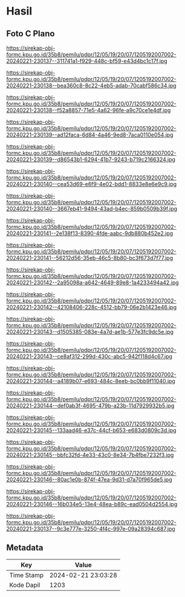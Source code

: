 # Hasil

## Foto C Plano

https://sirekap-obj-formc.kpu.go.id/35b8/pemilu/pdpr/12/05/19/20/07/1205192007002-20240221-230137--311741a1-f929-448c-bf59-e43d4bc1c17f.jpg

https://sirekap-obj-formc.kpu.go.id/35b8/pemilu/pdpr/12/05/19/20/07/1205192007002-20240221-230138--bea360c8-8c22-4eb5-adab-70cabf586c34.jpg

https://sirekap-obj-formc.kpu.go.id/35b8/pemilu/pdpr/12/05/19/20/07/1205192007002-20240221-230138--f52a8857-71e5-4a62-96fe-a9c70ce1e4df.jpg

https://sirekap-obj-formc.kpu.go.id/35b8/pemilu/pdpr/12/05/19/20/07/1205192007002-20240221-230139--ad12faca-6d84-4a46-9ed8-7aca0110e054.jpg

https://sirekap-obj-formc.kpu.go.id/35b8/pemilu/pdpr/12/05/19/20/07/1205192007002-20240221-230139--d86543b1-6294-41b7-9243-b719c2166324.jpg

https://sirekap-obj-formc.kpu.go.id/35b8/pemilu/pdpr/12/05/19/20/07/1205192007002-20240221-230140--cea53d69-e6f9-4e02-bdd1-8833e8e6e9c9.jpg

https://sirekap-obj-formc.kpu.go.id/35b8/pemilu/pdpr/12/05/19/20/07/1205192007002-20240221-230140--3667eb41-9494-43ad-b4ec-859b0509b39f.jpg

https://sirekap-obj-formc.kpu.go.id/35b8/pemilu/pdpr/12/05/19/20/07/1205192007002-20240221-230141--2e138f13-8390-4fde-aabc-9db880b452e2.jpg

https://sirekap-obj-formc.kpu.go.id/35b8/pemilu/pdpr/12/05/19/20/07/1205192007002-20240221-230141--56212d56-35eb-46c5-8b80-bc3f673d7f77.jpg

https://sirekap-obj-formc.kpu.go.id/35b8/pemilu/pdpr/12/05/19/20/07/1205192007002-20240221-230142--2a95098a-a642-4649-89e8-1a4233494a42.jpg

https://sirekap-obj-formc.kpu.go.id/35b8/pemilu/pdpr/12/05/19/20/07/1205192007002-20240221-230142--42108406-228c-4512-bb79-06e2b1423e46.jpg

https://sirekap-obj-formc.kpu.go.id/35b8/pemilu/pdpr/12/05/19/20/07/1205192007002-20240221-230143--d1505385-083e-4a7d-ae1b-577e3fc9dc5e.jpg

https://sirekap-obj-formc.kpu.go.id/35b8/pemilu/pdpr/12/05/19/20/07/1205192007002-20240221-230143--ce8af312-299d-430c-abc5-942f118d4c67.jpg

https://sirekap-obj-formc.kpu.go.id/35b8/pemilu/pdpr/12/05/19/20/07/1205192007002-20240221-230144--a4189b07-e693-484c-8eeb-bc0bb9f11040.jpg

https://sirekap-obj-formc.kpu.go.id/35b8/pemilu/pdpr/12/05/19/20/07/1205192007002-20240221-230144--def0ab3f-4695-479b-a23b-11d7929932b5.jpg

https://sirekap-obj-formc.kpu.go.id/35b8/pemilu/pdpr/12/05/19/20/07/1205192007002-20240221-230145--133aad46-e37c-44cf-b653-e683d0809c3d.jpg

https://sirekap-obj-formc.kpu.go.id/35b8/pemilu/pdpr/12/05/19/20/07/1205192007002-20240221-230145--bbfc32fd-4e33-43c0-8e34-7b4fbe7232f3.jpg

https://sirekap-obj-formc.kpu.go.id/35b8/pemilu/pdpr/12/05/19/20/07/1205192007002-20240221-230146--80ac1e0b-874f-47ea-9d31-d7a70f965de5.jpg

https://sirekap-obj-formc.kpu.go.id/35b8/pemilu/pdpr/12/05/19/20/07/1205192007002-20240221-230146--16b034e5-13e4-48ea-b89c-ead0504d2554.jpg

https://sirekap-obj-formc.kpu.go.id/35b8/pemilu/pdpr/12/05/19/20/07/1205192007002-20240221-230137--9c3e777e-3250-4f4c-997e-09a28394c687.jpg


## Metadata

| Key        | Value               |
| ---------- | ------------------- |
| Time Stamp | 2024-02-21 23:03:28 |
| Kode Dapil | 1203                |



